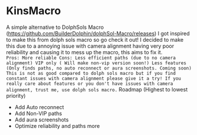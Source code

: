 # KinsMacro
A simple alternative to DolphSols Macro (https://github.com/BuilderDolphin/dolphSol-Macro/releases)
I got inspired to make this from dolph sols macro so go check it out! I decided to make this due to a annoying issue with camera alignment having very poor reliability
and causing it to mess up the macro, this aims to fix it.
<br>
`
Pros:
More reliable
Cons:
Less efficient paths (due to no camera alignment)
VIP only ( Will make non-vip version soon!)
Less features (Only finds paths, no auto reconnect or aura screenshots. Coming soon)
This is not as good compared to dolph sols macro but if you find constant issues with camera alignment please give it a try!
If you really care about features or you don't have issues with camera alignment, trust me, use dolph sols macro.
`
Roadmap (Highest to lowest priority)
- Add Auto reconnect
- Add Non-VIP paths
- Add aura screenshots
- Optimize reliability and paths more
